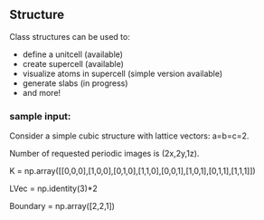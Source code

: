 ## Structure

Class structures can be used to:

- define  a unitcell (available)
- create supercell (available)
- visualize atoms in supercell (simple version available)
- generate slabs (in progress)
- and more!


### sample input:

Consider a simple cubic structure with lattice vectors: a=b=c=2.
 
Number of requested periodic images is (2x,2y,1z). 


K = np.array([[0,0,0],[1,0,0],[0,1,0],[1,1,0],[0,0,1],[1,0,1],[0,1,1],[1,1,1]])

LVec = np.identity(3)*2

Boundary = np.array([2,2,1])




